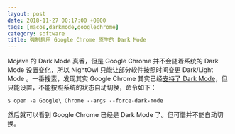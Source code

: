 ```yaml
---
layout: post
date: 2018-11-27 00:17:00 +0800
tags: [macos,darkmode,googlechrome]
category: software
title: 强制启用 Google Chrome 原生的 Dark Mode
---
```


Mojave 的 Dark Mode 真香，但是 Google Chrome 并不会随着系统的 Dark Mode 设置变化，所以 NightOwl 只能让部分软件按照时间变更 Dark/Light Mode 。一番搜索，发现其实 Google Chrome 其实已经[支持了 Dark Mode](https://chromium-review.googlesource.com/c/chromium/src/+/1238796)，但只能设置，不能按照系统的状态自动切换，命令如下：

```
$ open -a Google\ Chrome --args --force-dark-mode
```

然后就可以看到 Google Chrome 已经是 Dark Mode 了。但可惜并不能自动切换。

